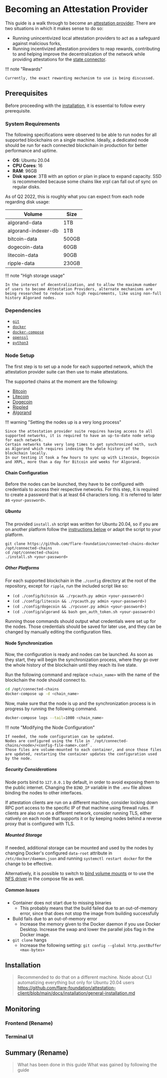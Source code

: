 # Becoming an Attestation Provider

This guide is a walk through to become an [attestation provider](#attestation-provider).
There are two situations in which it makes sense to do so:

* Running unincentivized local attestation providers to act as a safeguard against malicious forks,
* Running incentivized attestation providers to reap rewards, contributing to and helping improve the decentralization of the network while providing attestations for the [state connector](#state-connector).

!!! note "Rewards"

    Currently, the exact rewarding mechanism to use is being discussed.

## Prerequisites

Before proceeding with the [installation](#installation), it is essential to follow every prerequisite.

### System Requirements

The following specifications were observed to be able to run nodes for all supported blockchains on a single machine.
Ideally, a dedicated node should be run for each connected blockchain in production for better performance and uptime.

* **OS**: Ubuntu 20.04
* **CPU Cores**: 16
* **RAM**: 96GB
* **Disk space**: 3TB with an option or plan in place to expand capacity. SSD is recommended because some chains like xrpl can fall out of sync on regular disks.

As of Q2 2022, this is roughly what you can expect from each node regarding disk usage:

| Volume              | Size  |
|---------------------|-------|
| algorand-data       | 1TB   |
| algorand-indexer-db | 1TB   |
| bitcoin-data        | 500GB |
| dogecoin-data       | 60GB  |
| litecoin-data       | 90GB  |
| ripple-data         | 230GB |

!!! note "High storage usage"

    In the interest of decentralization, and to allow the maximum number of users to become Attestation Providers, alternate mechanisms are being researched to reduce such high requirements, like using non-full history Algorand nodes.

### Dependencies

* [`git`](https://git-scm.com/book/en/v2/Getting-Started-Installing-Git)
* [`docker`](https://docs.docker.com/get-docker/)
* [`docker-compose`](https://docs.docker.com/compose/install/)
* [`openssl`](https://www.openssl.org/source/)
* [`python3`](https://www.python.org/downloads/)

### Node Setup

The first step is to set up a node for each supported network, which the attestation provider suite can then use to make attestations.

The supported chains at the moment are the following:

* [Bitcoin](https://github.com/bitcoin/bitcoin)
* [Litecoin](https://github.com/litecoin-project/litecoin)
* [Dogecoin](https://github.com/dogecoin/dogecoin)
* [Rippled](https://github.com/ripple/rippled)
* [Algorand](https://github.com/algorand/go-algorand)

!!! warning "Setting the nodes up is a very long process"

    Since the attestation provider suite requires having access to all supported networks, it is required to have an up-to-date node setup for each network.
    Certain networks take very long times to get synchronized with, such as Algorand which requires indexing the whole history of the blockchain locally.
    In our testing it took a few hours to sync up with Litecoin, Dogecoin and XRPL, more than a day for Bitcoin and weeks for Algorand.

#### Chain Configuration

Before the nodes can be launched, they have to be configured with credentials to access their respective networks.
For this step, it is required to create a password that is at least 64 characters long.
It is referred to later as `<your-password>`.

##### Ubuntu

The provided `install.sh` script was written for Ubuntu 20.04, so if you are on another platform follow the [instructions below](#other-platforms) or adapt the script to your platform.

```
git clone https://github.com/flare-foundation/connected-chains-docker /opt/connected-chains
cd /opt/connected-chains
./install.sh <your-password>
```

##### Other Platforms

For each supported blockchain in the `./config` directory at the root of the repository, except for `ripple`, run the included script like so:

* `(cd ./config/bitcoin && ./rpcauth.py admin <your-password>)`
* `(cd ./config/litecoin && ./rpcauth.py admin <your-password>)`
* `(cd ./config/dogecoin && ./rpcuser.py admin <your-password>)`
* `(cd ./config/algorand && bash gen_auth_token.sh <your-password>)`

Running those commands should output what credentials were set up for the nodes.
Those credentials should be saved for later use, and they can be changed by manually editing the configuration files.

#### Node Synchronization

Now, the configuration is ready and nodes can be launched.
As soon as they start, they will begin the synchronization process, where they go over the whole history of the blockchain until they reach its live state.

Run the following command and replace `<chain_name>` with the name of the blockchain the node should connect to.

```bash
cd /opt/connected-chains
docker-compose up -d <chain_name>
```

Now, make sure that the node is up and the synchronization process is in progress by running the following command.

```bash
docker-compose logs --tail=1000 <chain_name>
```
 
!!! note "Modifying the Node Configuration"

    If needed, the node configuration can be updated.
    Nodes are configured using the file in `/opt/connected-chains/<node>/<config-file-name>.conf`.
    Those files are volume-mounted to each container, and once those files are updated, restarting the container updates the configuration used by the node.

##### Security Considerations

Node ports bind to `127.0.0.1` by default, in order to avoid exposing them to the public internet.
Changing the `BIND_IP` variable in the `.env` file allows binding the nodes to other interfaces.

If attestation clients are run on a different machine, consider locking down RPC port access to the specific IP of that machine using firewall rules.
If clients are also run on a different network, consider running TLS, either natively on each node that supports it or by keeping nodes behind a reverse proxy that is configured with TLS.

##### Mounted Storage

If needed, additional storage can be mounted and used by the nodes by changing Docker's configured `data-root` attribute in `/etc/docker/daemon.json` and running `systemctl restart docker` for the change to be effective.

Alternatively, it is possible to switch to [bind volume mounts](https://docs.docker.com/storage/bind-mounts/) or to use the [NFS driver](https://docs.docker.com/storage/volumes/#create-a-service-which-creates-an-nfs-volume) in the compose file as well.

##### Common Issues

* Container does not start due to missing binaries
  * This probably means that the build failed due to an out-of-memory error, since that does not stop the image from building successfully
* Build fails due to an out-of-memory error
  * Increase the memory given to the Docker daemon if you use Docker Desktop.
    Increase the swap and lower the parallel jobs flag in the Docker image.
* `git clone` hangs
  * Increase the following setting: `git config --global http.postBuffer <max-bytes>`

## Installation

> Recommended to do that on a different machine.
> Node about CLI automatizing everything but only for Ubuntu 20.04 users
> https://github.com/flare-foundation/attestation-client/blob/main/docs/installation/general-installation.md

## Monitoring

### Frontend (Rename)

### Terminal UI

## Summary (Rename)

> What has been done in this guide
> What was gained by following the guide
